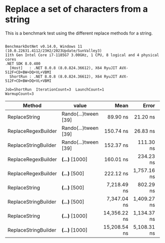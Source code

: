 # Replace a set of characters from a string

This is a benchmark test using the different replace methods for a string.

```

BenchmarkDotNet v0.14.0, Windows 11 (10.0.22631.4112/23H2/2023Update/SunValley3)
11th Gen Intel Core i7-1185G7 3.00GHz, 1 CPU, 8 logical and 4 physical cores
.NET SDK 8.0.400
  [Host]   : .NET 8.0.8 (8.0.824.36612), X64 RyuJIT AVX-512F+CD+BW+DQ+VL+VBMI
  ShortRun : .NET 8.0.8 (8.0.824.36612), X64 RyuJIT AVX-512F+CD+BW+DQ+VL+VBMI

Job=ShortRun  IterationCount=3  LaunchCount=1  
WarmupCount=3  

```
| Method               | value                | Mean         | Error       | StdDev     | StdErr     | Min          | Max          | Op/s         | Gen0   | Allocated |
|--------------------- |--------------------- |-------------:|------------:|-----------:|-----------:|-------------:|-------------:|-------------:|-------:|----------:|
| ReplaceString        | Rando(...)tween [39] |     89.90 ns |    21.20 ns |   1.162 ns |   0.671 ns |     88.94 ns |     91.19 ns | 11,123,547.9 | 0.0153 |      96 B |
| ReplaceRegexBuilder  | Rando(...)tween [39] |    150.74 ns |    26.83 ns |   1.471 ns |   0.849 ns |    149.10 ns |    151.95 ns |  6,634,122.0 |      - |         - |
| ReplaceStringBuilder | Rando(...)tween [39] |    152.37 ns |   111.30 ns |   6.101 ns |   3.522 ns |    146.86 ns |    158.93 ns |  6,563,052.3 | 0.0393 |     248 B |
| ReplaceRegexBuilder  | ****(...)**** [1000] |    160.01 ns |   234.23 ns |  12.839 ns |   7.413 ns |    152.19 ns |    174.83 ns |  6,249,715.2 |      - |         - |
| ReplaceRegexBuilder  | ****(...)**** [500]  |    222.12 ns | 1,757.16 ns |  96.316 ns |  55.608 ns |    160.39 ns |    333.10 ns |  4,502,027.0 |      - |         - |
| ReplaceString        | ****(...)**** [500]  |  7,218.49 ns |   802.29 ns |  43.976 ns |  25.390 ns |  7,191.50 ns |  7,269.23 ns |    138,533.2 |      - |      24 B |
| ReplaceStringBuilder | ****(...)**** [500]  |  7,347.04 ns | 1,409.27 ns |  77.247 ns |  44.599 ns |  7,281.69 ns |  7,432.29 ns |    136,109.2 | 0.1678 |    1072 B |
| ReplaceString        | ****(...)**** [1000] | 14,356.22 ns | 1,134.37 ns |  62.179 ns |  35.899 ns | 14,315.12 ns | 14,427.76 ns |     69,656.2 |      - |      24 B |
| ReplaceStringBuilder | ****(...)**** [1000] | 15,208.54 ns | 5,108.31 ns | 280.004 ns | 161.660 ns | 14,936.73 ns | 15,496.07 ns |     65,752.6 | 0.3052 |    2072 B |
